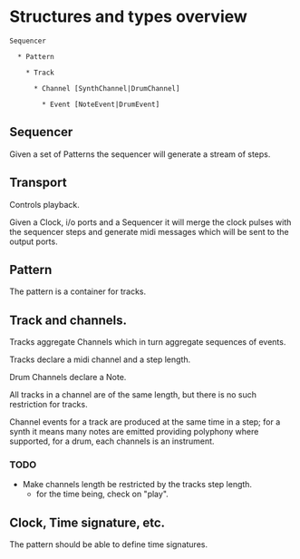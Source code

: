 

# Structures and types overview

    Sequencer

      * Pattern
    
        * Track
      
          * Channel [SynthChannel|DrumChannel]
         
            * Event [NoteEvent|DrumEvent]

## Sequencer
      
   Given a set of Patterns the sequencer will generate a stream of steps. 
   
## Transport

  Controls playback.

  Given a Clock, i/o ports and a Sequencer it will merge the clock pulses with the sequencer steps
    and generate midi messages which will be sent to the output ports. 
      
## Pattern

  The pattern is a container for tracks.
  
## Track and channels.

  Tracks aggregate Channels which in turn aggregate sequences of events.
   
  Tracks declare a midi channel and a step length. 
  
  Drum Channels declare a Note.
  
  All tracks in a channel are of the same length, but there is no such restriction for tracks. 
   
  Channel events for a track are produced at the same time in a step; 
    for a synth it means many notes are emitted providing polyphony where supported, 
    for a drum, each channels is an instrument.
    
    
###  TODO

  * Make channels length be restricted by the tracks step length.
     - for the time being, check on "play".
     
  
## Clock, Time signature, etc.

   The pattern should be able to define time signatures. 
